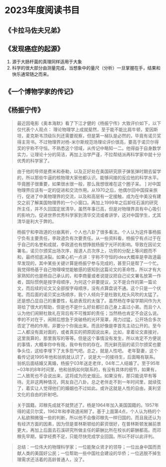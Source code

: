 # 2023年度阅读书目

## 《卡拉马佐夫兄弟》
## 《发现癌症的起源》
1. 源于大肠杆菌的真理同样适用于大象
2. 科学的很大部分由测量完成，当想象中的量尺（分析）一旦掌握在手，结果和快乐通常随之而来。

## 《一个博物学家的传记》

## 《杨振宁传》
>最近因电影《奥本海默》看了下江才健的《杨振宁传》大致评价如下，以下仅代表个人观点：
理论物理学上成就斐然，至于能不能比肩牛顿，爱因斯坦，麦克斯韦顶级队列还需要观察，但是第一梯队是必然的，毕竟有诺贝奖得主背书。不过物理界对杨-米尔斯规范场理论评价很高，要高于诺贝尔得奖的宇称不守恒。不熟悉这个领域，从传记中略知一二。他得益于自身数学实力，让理论十分的简洁，再加上治学严谨，不拉帮结派再科学家中就十分优秀的科学家了。

>由于他的导师是费米和泰勒，以及正好处在美国研究原子弹氢弹时期去留学的，所以那些牛逼的核物理大家他都认识。能够间接的反应他的科学水平。毕竟圈子很重要，如果很水很一般，那么我想很难在这个圈子呆。
]
>对中国物理界应该有一定的促进和交流作用。从1970之后，他偶尔回中国探亲旅行，促进了中美物理界的交流，以及和高层有一定接触，成为在中美没有建交之前了解美国物理界的一个小窗口。再加上1999年之后卸任石溪的研究所主任，并不久回国定居清华，虽然年事已高，但是对物理界具有中心吸引的影响力。促进世界优秀科学家到清华交流或者讲学，这对中国学生，尤其清华是利大于弊的。

>杨振宁和李政道的分崩离析，个人也八卦了很多看法。个人认为这件事杨振宁负有主要责任，李政道负有次要责任。从一些资料看，杨振宁有点过于在乎自己的名誉和成就，李政道也有想挣脱杨振宁光环的影响。导致在因论文署名，诺贝尔颁奖出场次序，报道人员次序上，功劳的分配上等问题而不和，最终彻底决裂。如果心机一点讲：宇称不守恒的idea大概率是李政道最早发现的，其中某些关键计算是杨振宁参与完成的，甚至只是帮了一个忙。我觉得杨基于自己物理嗅觉能敏感的感知到这篇论文的革命性，所以才有大家熟知的也是杨自己承认的，和李商量或者说提议把自己论文署名放第一作者，国际惯例是按字母顺序，为何这个非要提议，又不是合作的第一篇论文，而后续的论文又全部按字母顺序，没有点算盘说不通。这个只是一个伏笔。而后面的诺贝奖出场顺序，我个人倾向于是杜致礼枕头风吹的太猛了。还是想凸显自己的重要性，私欲表现的太强了。虽然杨在李留学期间作为大哥给了很大的帮助，但是也不是什么好处都拦自己身上盖过小弟。而且个人认为他们闹掰杜致礼在背后有不可推卸的责任；当然杨也肯定不会这么说。李的不对在于，闹掰后想急于突破杨的光环笼罩，用力过猛，公开场合多次否定了杨的作用，非要分个你我出来。而且好像是李首先主动公开的。至今二人都没有面对面的，或者真实的把原因说出来，比如，拿着论文直接对，这里我算的，那里我写的等等。但是这个事情没有发生，所以肯定不方便说的事情，大概率你中有我，我中有你的存在。而光鲜亮丽的诺贝尔颁奖也要争头位，这给李埋下了太多怨气吧。总之，就是人性吧。
老年娶妻，这个看传记说1995年他和翁帆就认识了，说是大一的接待生，后面略有联系。翁帆后面结婚又离婚，杨振宁03年送走老伴，04年二人结婚了。至于95年~03年的8年时间里，他和翁帆如何联系的，有没有具体的细节，如果有，二人致死也不会说出来，这将成为历史烟云。如果没有，那只能说早有等待。无非这两种情况，网友自己八卦。总之老伴走不到一年时间里，就续弦了，着实让人觉得他们的婚姻也不过如此。或许这就是人性的自由，美利坚文化的自由的折射吧。

>关于国籍。邓稼先成就不就赘述了。杨是1964年加入美国国籍的。1957年得的诺贝尔奖，1962年和李政道闹掰了。基于上面第4点，个人认为杨的个人私欲稍微强一些的判断，所以他不会像邓稼先一样归国的。而且我还认为有经济方面的因素，因为但是普林斯顿给的薪资很好，在普林斯顿发展前景更大，再加上后面去石溪研究所做主任的薪酬比所在校长的薪酬都高。而邓稼先早期，留学经费不足，只能尽快完成学业回国。所以不好以此评判。

>总结：一位伟大的物理科学家；一位能聚众贤才的领导；一位出身中国而贡献人类的美国好公民；一位帮助一些中国社会建设的华侨；一位逃脱不掉生理需求还活着的高龄普通人，没了。